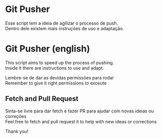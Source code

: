 
# Git Pusher
Esse script tem a ideia de agilizar o processo de push. <br/>
Dentro dele existem mais instruções de uso e adaptação.

# Git Pusher (english)
This script aims to speed up the process of pushing. <br/>
Inside it there are instructions to use and adapt.

Lembre-se de dar as devidas permissões para rodar <br/>
Remember to give it right permissions to exceute
## Fetch and Pull Request
Sinta-se livre para dar fetch e fazer PR para ajudar com novas ideias ou correções <br/>
Feel free to fetch and pull request it to help with new ideas or corrections

Thank you!